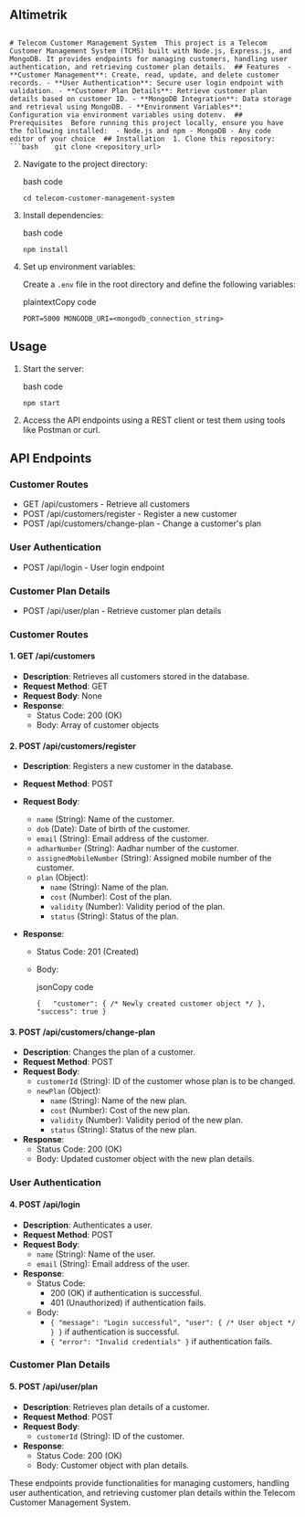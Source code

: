 ## Altimetrik

## 

`# Telecom Customer Management System  This project is a Telecom Customer Management System (TCMS) built with Node.js, Express.js, and MongoDB. It provides endpoints for managing customers, handling user authentication, and retrieving customer plan details.  ## Features  - **Customer Management**: Create, read, update, and delete customer records. - **User Authentication**: Secure user login endpoint with validation. - **Customer Plan Details**: Retrieve customer plan details based on customer ID. - **MongoDB Integration**: Data storage and retrieval using MongoDB. - **Environment Variables**: Configuration via environment variables using dotenv.  ## Prerequisites  Before running this project locally, ensure you have the following installed:  - Node.js and npm - MongoDB - Any code editor of your choice  ## Installation  1. Clone this repository:     ```bash    git clone <repository_url>`

2. Navigate to the project directory:
   
   bash code
   
   `cd telecom-customer-management-system`

3. Install dependencies:
   
   bash  code
   
   `npm install`

4. Set up environment variables:
   
   Create a `.env` file in the root directory and define the following variables:
   
   plaintextCopy code
   
   `PORT=5000 MONGODB_URI=<mongodb_connection_string>`

## Usage

1. Start the server:
   
   bash  code
   
   `npm start`

2. Access the API endpoints using a REST client or test them using tools like Postman or curl.

## API Endpoints

### Customer Routes

- GET /api/customers - Retrieve all customers
- POST /api/customers/register - Register a new customer
- POST /api/customers/change-plan - Change a customer's plan

### User Authentication

- POST /api/login - User login endpoint

### Customer Plan Details

- POST /api/user/plan - Retrieve customer plan details

### Customer Routes

#### 1. GET /api/customers

- **Description**: Retrieves all customers stored in the database.
- **Request Method**: GET
- **Request Body**: None
- **Response**:
  - Status Code: 200 (OK)
  - Body: Array of customer objects

#### 2. POST /api/customers/register

- **Description**: Registers a new customer in the database.

- **Request Method**: POST

- **Request Body**:
  
  - `name` (String): Name of the customer.
  - `dob` (Date): Date of birth of the customer.
  - `email` (String): Email address of the customer.
  - `adharNumber` (String): Aadhar number of the customer.
  - `assignedMobileNumber` (String): Assigned mobile number of the customer.
  - `plan` (Object):
    - `name` (String): Name of the plan.
    - `cost` (Number): Cost of the plan.
    - `validity` (Number): Validity period of the plan.
    - `status` (String): Status of the plan.

- **Response**:
  
  - Status Code: 201 (Created)
  
  - Body:
    
    jsonCopy code
    
    `{   "customer": { /* Newly created customer object */ },   "success": true }`

#### 3. POST /api/customers/change-plan

- **Description**: Changes the plan of a customer.
- **Request Method**: POST
- **Request Body**:
  - `customerId` (String): ID of the customer whose plan is to be changed.
  - `newPlan` (Object):
    - `name` (String): Name of the new plan.
    - `cost` (Number): Cost of the new plan.
    - `validity` (Number): Validity period of the new plan.
    - `status` (String): Status of the new plan.
- **Response**:
  - Status Code: 200 (OK)
  - Body: Updated customer object with the new plan details.

### User Authentication

#### 4. POST /api/login

- **Description**: Authenticates a user.
- **Request Method**: POST
- **Request Body**:
  - `name` (String): Name of the user.
  - `email` (String): Email address of the user.
- **Response**:
  - Status Code:
    - 200 (OK) if authentication is successful.
    - 401 (Unauthorized) if authentication fails.
  - Body:
    - `{ "message": "Login successful", "user": { /* User object */ } }` if authentication is successful.
    - `{ "error": "Invalid credentials" }` if authentication fails.

### Customer Plan Details

#### 5. POST /api/user/plan

- **Description**: Retrieves plan details of a customer.
- **Request Method**: POST
- **Request Body**:
  - `customerId` (String): ID of the customer.
- **Response**:
  - Status Code: 200 (OK)
  - Body: Customer object with plan details.

These endpoints provide functionalities for managing customers, handling user authentication, and retrieving customer plan details within the Telecom Customer Management System.
